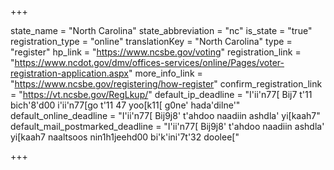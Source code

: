 +++

state_name = "North Carolina"
state_abbreviation = "nc"
is_state = "true"
registration_type = "online"
translationKey = "North Carolina"
type = "register"
hp_link = "https://www.ncsbe.gov/voting"
registration_link = "https://www.ncdot.gov/dmv/offices-services/online/Pages/voter-registration-application.aspx"
more_info_link = "https://www.ncsbe.gov/registering/how-register"
confirm_registration_link = "https://vt.ncsbe.gov/RegLkup/"
default_ip_deadline = "I'ii'n77[ Bij7 t'11 bich'8'd00 i'ii'n77[go t'11 47 yoo[k11[ g0ne' hada'dilne'"
default_online_deadline = "I'ii'n77[ Bij9j8' t'ahdoo naadiin ashdla' yi[kaah7"
default_mail_postmarked_deadline = "I'ii'n77[ Bij9j8' t'ahdoo naadiin ashdla' yi[kaah7 naaltsoos nin1h1jeehd00 bi'k'ini'7t'32 doolee["

+++